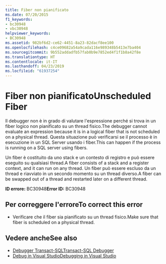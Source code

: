 ```yaml
---
title: Fiber non pianificato
ms.date: 07/20/2015
f1_keywords:
- bc30948
- vbc30948
helpviewer_keywords:
- BC30948
ms.assetid: 982bf6d2-ce62-4451-8a23-82dacf8ee100
ms.openlocfilehash: c4ce09682a54a9cada116e989348b5413e7ba404
ms.sourcegitcommit: 9b552addadfb57fab0b9e7852ed4f1f1b8a42f8e
ms.translationtype: HT
ms.contentlocale: it-IT
ms.lasthandoff: 04/23/2019
ms.locfileid: "61937254"
---
```

# <a name="unscheduled-fiber"></a><span data-ttu-id="86710-102">Fiber non pianificato</span><span class="sxs-lookup"><span data-stu-id="86710-102">Unscheduled Fiber</span></span>
<span data-ttu-id="86710-103">Il debugger non è in grado di valutare l'espressione perché si trova in un fiber logico non pianificato su un thread fisico.</span><span class="sxs-lookup"><span data-stu-id="86710-103">The debugger cannot evaluate an expression because it is in a logical fiber that is not scheduled on a physical thread.</span></span> <span data-ttu-id="86710-104">Questa situazione può verificarsi se il processo è in esecuzione in un SQL Server usando i fiber.</span><span class="sxs-lookup"><span data-stu-id="86710-104">This can happen if the process is running on a SQL server using fibers.</span></span>  
  
 <span data-ttu-id="86710-105">Un fiber è costituito da uno stack e un contesto di registro e può essere eseguito su qualsiasi thread.</span><span class="sxs-lookup"><span data-stu-id="86710-105">A fiber consists of a stack and a register context, and it can run on any thread.</span></span> <span data-ttu-id="86710-106">Un fiber può essere escluso da un thread e riavviato in un secondo momento su un thread diverso.</span><span class="sxs-lookup"><span data-stu-id="86710-106">A fiber can be swapped out of a thread and restarted later on a different thread.</span></span>  
  
 <span data-ttu-id="86710-107">**ID errore:** BC30948</span><span class="sxs-lookup"><span data-stu-id="86710-107">**Error ID:** BC30948</span></span>  
  
## <a name="to-correct-this-error"></a><span data-ttu-id="86710-108">Per correggere l'errore</span><span class="sxs-lookup"><span data-stu-id="86710-108">To correct this error</span></span>  
  
- <span data-ttu-id="86710-109">Verificare che il fiber sia pianificato su un thread fisico.</span><span class="sxs-lookup"><span data-stu-id="86710-109">Make sure that fiber is scheduled on a physical thread.</span></span>  
  
## <a name="see-also"></a><span data-ttu-id="86710-110">Vedere anche</span><span class="sxs-lookup"><span data-stu-id="86710-110">See also</span></span>

- [<span data-ttu-id="86710-111">Debugger Transact-SQL</span><span class="sxs-lookup"><span data-stu-id="86710-111">Transact-SQL Debugger</span></span>](/sql/ssms/scripting/transact-sql-debugger)
- [<span data-ttu-id="86710-112">Debug in Visual Studio</span><span class="sxs-lookup"><span data-stu-id="86710-112">Debugging in Visual Studio</span></span>](/visualstudio/debugger/debugging-in-visual-studio)
